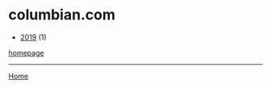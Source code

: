 # columbian.com

  * [2019](./columbian-com-2019.md) (1)

[homepage](https://www.columbian.com/)

----

[Home](../index.md)
